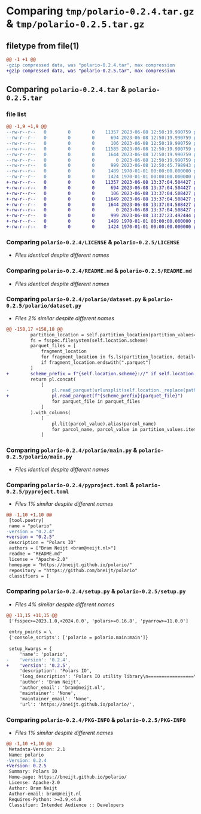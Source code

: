 # Comparing `tmp/polario-0.2.4.tar.gz` & `tmp/polario-0.2.5.tar.gz`

## filetype from file(1)

```diff
@@ -1 +1 @@
-gzip compressed data, was "polario-0.2.4.tar", max compression
+gzip compressed data, was "polario-0.2.5.tar", max compression
```

## Comparing `polario-0.2.4.tar` & `polario-0.2.5.tar`

### file list

```diff
@@ -1,9 +1,9 @@
--rw-r--r--   0        0        0    11357 2023-06-08 12:50:19.990759 polario-0.2.4/LICENSE
--rw-r--r--   0        0        0      694 2023-06-08 12:50:19.990759 polario-0.2.4/README.md
--rw-r--r--   0        0        0      106 2023-06-08 12:50:19.990759 polario-0.2.4/polario/__init__.py
--rw-r--r--   0        0        0    11585 2023-06-08 12:50:19.990759 polario-0.2.4/polario/dataset.py
--rw-r--r--   0        0        0     1644 2023-06-08 12:50:19.990759 polario-0.2.4/polario/main.py
--rw-r--r--   0        0        0        0 2023-06-08 12:50:19.990759 polario-0.2.4/polario/py.typed
--rw-r--r--   0        0        0      999 2023-06-08 12:50:45.798943 polario-0.2.4/pyproject.toml
--rw-r--r--   0        0        0     1489 1970-01-01 00:00:00.000000 polario-0.2.4/setup.py
--rw-r--r--   0        0        0     1424 1970-01-01 00:00:00.000000 polario-0.2.4/PKG-INFO
+-rw-r--r--   0        0        0    11357 2023-06-08 13:37:04.504427 polario-0.2.5/LICENSE
+-rw-r--r--   0        0        0      694 2023-06-08 13:37:04.504427 polario-0.2.5/README.md
+-rw-r--r--   0        0        0      106 2023-06-08 13:37:04.508427 polario-0.2.5/polario/__init__.py
+-rw-r--r--   0        0        0    11649 2023-06-08 13:37:04.508427 polario-0.2.5/polario/dataset.py
+-rw-r--r--   0        0        0     1644 2023-06-08 13:37:04.508427 polario-0.2.5/polario/main.py
+-rw-r--r--   0        0        0        0 2023-06-08 13:37:04.508427 polario-0.2.5/polario/py.typed
+-rw-r--r--   0        0        0      999 2023-06-08 13:37:23.492444 polario-0.2.5/pyproject.toml
+-rw-r--r--   0        0        0     1489 1970-01-01 00:00:00.000000 polario-0.2.5/setup.py
+-rw-r--r--   0        0        0     1424 1970-01-01 00:00:00.000000 polario-0.2.5/PKG-INFO
```

### Comparing `polario-0.2.4/LICENSE` & `polario-0.2.5/LICENSE`

 * *Files identical despite different names*

### Comparing `polario-0.2.4/README.md` & `polario-0.2.5/README.md`

 * *Files identical despite different names*

### Comparing `polario-0.2.4/polario/dataset.py` & `polario-0.2.5/polario/dataset.py`

 * *Files 2% similar despite different names*

```diff
@@ -158,17 +158,18 @@
         partition_location = self.partition_location(partition_values=partition_values)
         fs = fsspec.filesystem(self.location.scheme)
         parquet_files = [
             fragment_location
             for fragment_location in fs.ls(partition_location, detail=False)
             if fragment_location.endswith(".parquet")
         ]
+        scheme_prefix = f"{self.location.scheme}://" if self.location.scheme else ""
         return pl.concat(
             [
-                pl.read_parquet(urlunsplit(self.location._replace(path=parquet_file)))
+                pl.read_parquet(f"{scheme_prefix}{parquet_file}")
                 for parquet_file in parquet_files
             ]
         ).with_columns(
             [
                 pl.lit(parcol_value).alias(parcol_name)
                 for parcol_name, parcol_value in partition_values.items()
             ]
```

### Comparing `polario-0.2.4/polario/main.py` & `polario-0.2.5/polario/main.py`

 * *Files identical despite different names*

### Comparing `polario-0.2.4/pyproject.toml` & `polario-0.2.5/pyproject.toml`

 * *Files 1% similar despite different names*

```diff
@@ -1,10 +1,10 @@
 [tool.poetry]
 name = "polario"
-version = "0.2.4"
+version = "0.2.5"
 description = "Polars IO"
 authors = ["Bram Neijt <bram@neijt.nl>"]
 readme = "README.md"
 license = "Apache-2.0"
 homepage = "https://bneijt.github.io/polario/"
 repository = "https://github.com/bneijt/polario"
 classifiers = [
```

### Comparing `polario-0.2.4/setup.py` & `polario-0.2.5/setup.py`

 * *Files 4% similar despite different names*

```diff
@@ -11,15 +11,15 @@
 ['fsspec>=2023.1.0,<2024.0.0', 'polars>=0.16.8', 'pyarrow>=11.0.0']
 
 entry_points = \
 {'console_scripts': ['polario = polario.main:main']}
 
 setup_kwargs = {
     'name': 'polario',
-    'version': '0.2.4',
+    'version': '0.2.5',
     'description': 'Polars IO',
     'long_description': 'Polars IO utility library\n=================\n\nHelpers to make it easier to read and write Hive partitioned parquet dataset with Polars.\n\nIt is meant to be a library to deal with datasets easily, but also contains a commandline interface\nwhich allows you to inspect parquet files and datasets more easily.\n\nDataset\n=======\nExample of use of `polario.dataset.HiveDataset`\n```python\n\nfrom polario.dataset import HiveDataset\nimport polars as pl\ndf = pl.from_dicts(\n        [\n            {"p1": 1, "v": 1},\n            {"p1": 2, "v": 1},\n        ]\n    )\n\nds = HiveDataset("file:///tmp/", partition_columns=["p1"])\n\nds.write(df)\n\nfor partition_df in ds.read_partitions():\n    print(partition_df)\n\n```\n',
     'author': 'Bram Neijt',
     'author_email': 'bram@neijt.nl',
     'maintainer': 'None',
     'maintainer_email': 'None',
     'url': 'https://bneijt.github.io/polario/',
```

### Comparing `polario-0.2.4/PKG-INFO` & `polario-0.2.5/PKG-INFO`

 * *Files 1% similar despite different names*

```diff
@@ -1,10 +1,10 @@
 Metadata-Version: 2.1
 Name: polario
-Version: 0.2.4
+Version: 0.2.5
 Summary: Polars IO
 Home-page: https://bneijt.github.io/polario/
 License: Apache-2.0
 Author: Bram Neijt
 Author-email: bram@neijt.nl
 Requires-Python: >=3.9,<4.0
 Classifier: Intended Audience :: Developers
```

